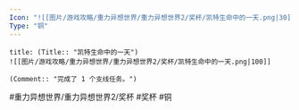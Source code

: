 ```yaml
---
Icon: "![[图片/游戏攻略/重力异想世界/重力异想世界2/奖杯/凯特生命中的一天.png|30]]"
Type: "铜"
---
```

```ad-common-bronze-trophy
title: (Title:: "凯特生命中的一天")
![[图片/游戏攻略/重力异想世界/重力异想世界2/奖杯/凯特生命中的一天.png|100]]

(Comment:: "完成了 1 个支线任务。")
```

#重力异想世界/重力异想世界2/奖杯 #奖杯 #铜
